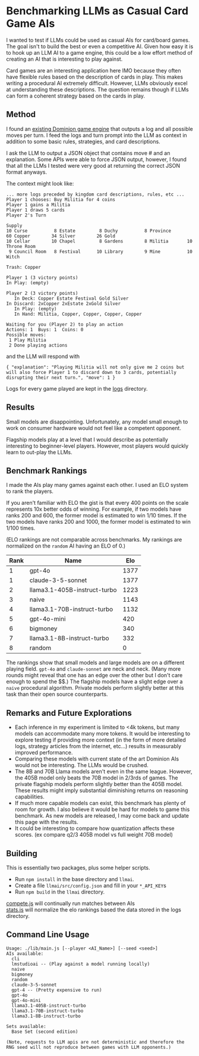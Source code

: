 # Benchmarking LLMs as Casual Card Game AIs

I wanted to test if LLMs could be used as casual AIs for card/board games. The goal isn't to build the best or even a competitive AI. Given how easy it is to hook up an LLM AI to a game engine, this could be a low effort method of creating an AI that is interesting to play against.

Card games are an interesting application here IMO because they often have flexible rules based on the description of cards in play. This makes writing a procedural AI extremely difficult. However, LLMs obviously excel at understanding these descriptions. The question remains though if LLMs can form a coherent strategy based on the cards in play.

## Method

I found an [existing Dominion game engine](https://github.com/andrewrk/dominion) that outputs a log and all possible moves per turn. I feed the logs and turn prompt into the LLM as context in addition to some basic rules, strategies, and card descriptions.

I ask the LLM to output a JSON object that contains move # and an explanation. Some APIs were able to force JSON output, however, I found that all the LLMs I tested were very good at returning the correct JSON format anyways.

The context might look like:
```
... more logs preceded by kingdom card descriptions, rules, etc ...
Player 1 chooses: Buy Militia for 4 coins
Player 1 gains a Militia
Player 1 draws 5 cards
Player 2's Turn

Supply
10 Curse          8 Estate         8 Duchy          8 Province    
60 Copper        34 Silver        26 Gold        
10 Cellar        10 Chapel         8 Gardens        8 Militia       10 Throne Room 
 9 Council Room   8 Festival      10 Library        9 Mine          10 Witch       

Trash: Copper

Player 1 (3 victory points)
In Play: (empty)

Player 2 (3 victory points)
   In Deck: Copper Estate Festival Gold Silver
In Discard: 2xCopper 2xEstate 2xGold Silver
   In Play: (empty)
   In Hand: Militia, Copper, Copper, Copper, Copper

Waiting for you (Player 2) to play an action
Actions: 1  Buys: 1  Coins: 0
Possible moves:
 1 Play Militia
 2 Done playing actions
```
and the LLM will respond with
```
{ "explanation": "Playing Militia will not only give me 2 coins but will also force Player 1 to discard down to 3 cards, potentially disrupting their next turn.", "move": 1 }
```

Logs for every game played are kept in the [logs](./logs/) directory.

## Results

Small models are disappointing. Unfortunately, any model small enough to work on consumer hardware would not feel like a competent opponent.

Flagship models play at a level that I would describe as potentially interesting to beginner-level players. However, most players would quickly learn to out-play the LLMs.

## Benchmark Rankings

I made the AIs play many games against each other. I used an ELO system to rank the players.

If you aren't familiar with ELO the gist is that every 400 points on the scale represents 10x better odds of winning. For example, if two models have ranks 200 and 600, the former model is estimated to win 1/10 times. If the two models have ranks 200 and 1000, the former model is estimated to win 1/100 times.

(ELO rankings are not comparable across benchmarks. My rankings are normalized on the `random` AI having an ELO of 0.)

| Rank | Name                          | Elo  |
|------|-------------------------------|------|
| 1    | gpt-4o                        | 1377 |
| 1    | claude-3-5-sonnet             | 1377 |
| 2    | llama3.1-405B-instruct-turbo  | 1223 |
| 3    | naive                         | 1143 |
| 4    | llama3.1-70B-instruct-turbo   | 1132 |
| 5    | gpt-4o-mini                   | 420  |
| 6    | bigmoney                      | 340  |
| 7    | llama3.1-8B-instruct-turbo    | 332  |
| 8    | random                        | 0    |

The rankings show that small models and large models are on a different playing field. `gpt-4o` and `claude-sonnet` are neck and neck. (Many more rounds might reveal that one has an edge over the other but I don't care enough to spend the $$.) The flagship models have a slight edge over a `naive` procedural algorithm. Private models perform slightly better at this task than their open source counterparts.

## Remarks and Future Explorations
* Each inference in my experiment is limited to <4k tokens, but many models can accommodate many more tokens. It would be interesting to explore testing if providing more context (in the form of more detailed logs, strategy articles from the internet, etc...) results in measurably improved performance.
* Comparing these models with current state of the art Dominion AIs would not be interesting. The LLMs would be crushed.
* The 8B and 70B Llama models aren't even in the same league. However, the 405B model only beats the 70B model in 2/3rds of games. The private flagship models perform slightly better than the 405B model. These results might imply substantial diminishing returns on reasoning capabilities.
* If much more capable models can exist, this benchmark has plenty of room for growth. I also believe it would be hard for models to game this benchmark. As new models are released, I may come back and update this page with the results.
* It could be interesting to compare how quantization affects these scores. (ex compare q2/3 405B model vs full weight 70B model) 

## Building
This is essentially two packages, plus some helper scripts.
* Run `npm install` in the base directory and `llmai`. 
* Create a file `llmai/src/config.json` and fill in your `*_API_KEY`s
* Run `npm build` in the `llmai` directory.


[compete.js](compete.js) will continually run matches between AIs<br>
[stats.js](stats.js) will normalize the elo rankings based the data stored in the logs directory.

## Command Line Usage
```
Usage: ./lib/main.js [--player <AI_Name>] [--seed <seed>]
AIs available:
  cli
  lmstudioai -- (Play against a model running locally)
  naive
  bigmoney
  random
  claude-3-5-sonnet
  gpt-4 -- (Pretty expensive to run)
  gpt-4o
  gpt-4o-mini
  llama3.1-405B-instruct-turbo
  llama3.1-70B-instruct-turbo
  llama3.1-8B-instruct-turbo
  
Sets available:
  Base Set (second edition)

(Note, requests to LLM apis are not deterministic and therefore the RNG seed will not reproduce between games with LLM opponents.)
```
